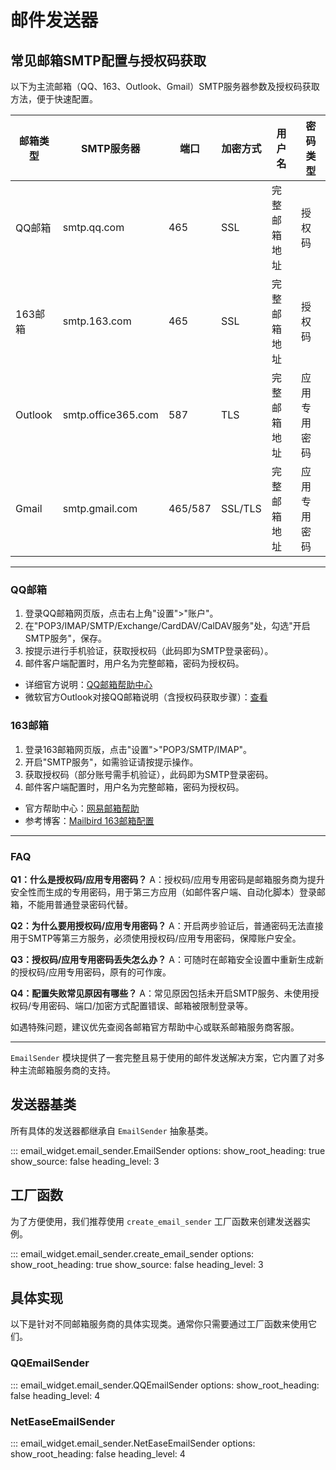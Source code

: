 # 邮件发送器

## 常见邮箱SMTP配置与授权码获取

以下为主流邮箱（QQ、163、Outlook、Gmail）SMTP服务器参数及授权码获取方法，便于快速配置。

| 邮箱类型   | SMTP服务器         | 端口 | 加密方式 | 用户名           | 密码类型   |
|------------|--------------------|------|----------|------------------|------------|
| QQ邮箱     | smtp.qq.com        | 465  | SSL      | 完整邮箱地址     | 授权码     |
| 163邮箱    | smtp.163.com       | 465  | SSL      | 完整邮箱地址     | 授权码     |
| Outlook    | smtp.office365.com | 587  | TLS      | 完整邮箱地址     | 应用专用密码|
| Gmail      | smtp.gmail.com     | 465/587 | SSL/TLS | 完整邮箱地址     | 应用专用密码|

---

### QQ邮箱
1. 登录QQ邮箱网页版，点击右上角"设置">"账户"。
2. 在"POP3/IMAP/SMTP/Exchange/CardDAV/CalDAV服务"处，勾选"开启SMTP服务"，保存。
3. 按提示进行手机验证，获取授权码（此码即为SMTP登录密码）。
4. 邮件客户端配置时，用户名为完整邮箱，密码为授权码。
- 详细官方说明：[QQ邮箱帮助中心](https://service.mail.qq.com/)
- 微软官方Outlook对接QQ邮箱说明（含授权码获取步骤）：[查看](https://support.microsoft.com/en-us/office/add-a-qqmail-account-to-outlook-34ef1254-0d07-405a-856f-0409c7c905eb)

### 163邮箱
1. 登录163邮箱网页版，点击"设置">"POP3/SMTP/IMAP"。
2. 开启"SMTP服务"，如需验证请按提示操作。
3. 获取授权码（部分账号需手机验证），此码即为SMTP登录密码。
4. 邮件客户端配置时，用户名为完整邮箱，密码为授权码。
- 官方帮助中心：[网易邮箱帮助](https://help.mail.163.com/faqDetail.do?code=d7a5dc8471cd0c0e8b4b8f4f8e49998b374173cfe9171305fa1ce630d7f67ac2c9926ce59ec02fa9)
- 参考博客：[Mailbird 163邮箱配置](https://www.getmailbird.com/setup/access-163-com-via-imap-smtp)

---

### FAQ

**Q1：什么是授权码/应用专用密码？**
A：授权码/应用专用密码是邮箱服务商为提升安全性而生成的专用密码，用于第三方应用（如邮件客户端、自动化脚本）登录邮箱，不能用普通登录密码代替。

**Q2：为什么要用授权码/应用专用密码？**
A：开启两步验证后，普通密码无法直接用于SMTP等第三方服务，必须使用授权码/应用专用密码，保障账户安全。

**Q3：授权码/应用专用密码丢失怎么办？**
A：可随时在邮箱安全设置中重新生成新的授权码/应用专用密码，原有的可作废。

**Q4：配置失败常见原因有哪些？**
A：常见原因包括未开启SMTP服务、未使用授权码/专用密码、端口/加密方式配置错误、邮箱被限制登录等。

如遇特殊问题，建议优先查阅各邮箱官方帮助中心或联系邮箱服务商客服。

---

`EmailSender` 模块提供了一套完整且易于使用的邮件发送解决方案，它内置了对多种主流邮箱服务商的支持。

## 发送器基类

所有具体的发送器都继承自 `EmailSender` 抽象基类。

::: email_widget.email_sender.EmailSender
    options:
        show_root_heading: true
        show_source: false
        heading_level: 3

## 工厂函数

为了方便使用，我们推荐使用 `create_email_sender` 工厂函数来创建发送器实例。

::: email_widget.email_sender.create_email_sender
    options:
        show_root_heading: true
        show_source: false
        heading_level: 3

## 具体实现

以下是针对不同邮箱服务商的具体实现类。通常你只需要通过工厂函数来使用它们。

### QQEmailSender

::: email_widget.email_sender.QQEmailSender
    options:
        show_root_heading: false
        heading_level: 4

### NetEaseEmailSender

::: email_widget.email_sender.NetEaseEmailSender
    options:
        show_root_heading: false
        heading_level: 4